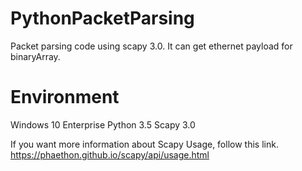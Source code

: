 # PythonPacketParsing
Packet parsing code using scapy 3.0. It can get ethernet payload for binaryArray.



# Environment
Windows 10 Enterprise
Python 3.5
Scapy 3.0


If you want more information about Scapy Usage, follow this link.
https://phaethon.github.io/scapy/api/usage.html

